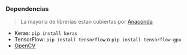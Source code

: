### Dependencias

> La mayoria de librerias estan cubiertas por [Anaconda](https://www.anaconda.com/download/)

* Keras: `pip install keras`
* TensorFlow: `pip install tensorflow` o `pip install tensorflow-gpu`
* [OpenCV](https://www.scivision.co/install-opencv-python-windows/)
